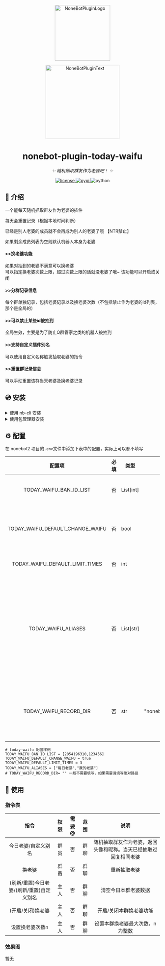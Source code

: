 <div align="center">
  <a href="https://v2.nonebot.dev/store"><img src="https://github.com/A-kirami/nonebot-plugin-template/blob/resources/nbp_logo.png" width="180" height="180" alt="NoneBotPluginLogo"></a>
  <br>
  <p><img src="https://github.com/A-kirami/nonebot-plugin-template/blob/resources/NoneBotPlugin.svg" width="240" alt="NoneBotPluginText"></p>
</div>

<div align="center">

# nonebot-plugin-today-waifu

_✨ 随机抽取群友作为老婆吧！ ✨_


<a href="./LICENSE">
    <img src="https://img.shields.io/github/license/glamorgan9826/nonebot-plugin-today-waifu.svg" alt="license">
</a>
<a href="https://pypi.python.org/pypi/nonebot-plugin-today-waifu">
    <img src="https://img.shields.io/pypi/v/nonebot-plugin-today-waifu.svg" alt="pypi">
</a>
<img src="https://img.shields.io/badge/python-3.8+-blue.svg" alt="python">

</div>

## 📖 介绍

一个能每天随机抓取群友作为老婆的插件

每天会重置记录（根据本地时间判断）

已经是别人老婆的成员就不会再成为别人的老婆了哦 【NTR禁止】

如果剩余成员列表为空则默认机器人本身为老婆

#### \>>换老婆功能

如果对抽到的老婆不满意可以换老婆  
可以指定换老婆次数上限，超过次数上限的话就没老婆了哦~
该功能可以开启或关闭

#### \>>分群记录信息

每个群单独记录，包括老婆记录以及换老婆次数（不包括禁止作为老婆的id列表，那个是全局的）

#### \>>可以禁止某些id被抽到

全局生效，主要是为了防止Q群管家之类的机器人被抽到

#### \>>支持自定义插件别名

可以使用自定义名称触发抽取老婆的指令

#### \>>重置群记录信息

可以手动重置该群当天老婆及换老婆记录

## 💿 安装

<details>
<summary>使用 nb-cli 安装</summary>
在 nonebot2 项目的根目录下打开命令行, 输入以下指令即可安装

    nb plugin install nonebot-plugin-today-waifu

</details>

<details>
<summary>使用包管理器安装</summary>
在 nonebot2 项目的插件目录下, 打开命令行, 根据你使用的包管理器, 输入相应的安装命令

<details>
<summary>pip</summary>

    pip install nonebot-plugin-today-waifu

</details>
<details>
<summary>pdm</summary>

    pdm add nonebot-plugin-today-waifu

</details>
<details>
<summary>poetry</summary>

    poetry add nonebot-plugin-today-waifu

</details>
<details>
<summary>conda</summary>

    conda install nonebot-plugin-today-waifu

</details>

打开 nonebot2 项目根目录下的 `pyproject.toml` 文件, 在 `[tool.nonebot]` 部分追加写入

    plugins = ["nonebot_plugin_today_waifu"]

</details>

## ⚙️ 配置

在 nonebot2 项目的`.env`文件中添加下表中的配置，实际上可以都不填写

|               配置项                | 必填  | 类型        |                 默认值                 |                   说明                   |
|:--------------------------------:|:---:|-----------|:-----------------------------------:|:--------------------------------------:|
|     TODAY_WAIFU_BAN_ID_LIST      |  否  | List[int] |                 []                  |              列表内的id不会被抽到               |
| TODAY_WAIFU_DEFAULT_CHANGE_WAIFU |  否  | bool      |                true                 |            是否默认开启换老婆功能，默认开启            |
| TODAY_WAIFU_DEFAULT_LIMIT_TIMES  |  否  | int       |                  3                  |                允许换老婆次数                 |
|       TODAY_WAIFU_ALIASES        |  否  | List[str] |              ["每日老婆"]               | 今日老婆插件的别名，允许设置多个，即除了"今日老婆"外，也可以用别名触发指令 |
|      TODAY_WAIFU_RECORD_DIR      |  否  | str       | "nonebot_plugin_today_waifu/record" |       记录保存路径，默认在插件目录下新建record文件夹       |

    # today-waifu 配置样例
    TODAY_WAIFU_BAN_ID_LIST = [2854196310,123456]
    TODAY_WAIFU_DEFAULT_CHANGE_WAIFU = true
    TODAY_WAIFU_DEFAULT_LIMIT_TIMES = 3
    TODAY_WAIFU_ALIASES = ["每日老婆","我的老婆"]
    # TODAY_WAIFU_RECORD_DIR= "" 一般不需要填写，如果需要请填写绝对路径

## 🎉 使用

### 指令表

|            指令            | 权限  | 需要@ | 范围  |                说明                |
|:------------------------:|:---:|:---:|:---:|:--------------------------------:|
|        今日老婆/自定义别名        | 群员  |  否  | 群聊  | 随机抽取群友作为老婆，返回头像和昵称。当天已经抽取过回复相同老婆 |
|           换老婆            | 群员  |  否  | 群聊  |              重新抽取老婆              |
| (刷新/重置)今日老婆/(刷新/重置)自定义别名 | 主人  |  否  | 群聊  |            清空今日本群老婆数据            |
|        (开启/关闭)换老婆        | 主人  |  否  | 群聊  |           开启/关闭本群换老婆功能           |
|         设置换老婆次数n         | 主人  |  否  | 群聊  |         设置本群换老婆最大次数，n为整数         |

### 效果图

暂无
